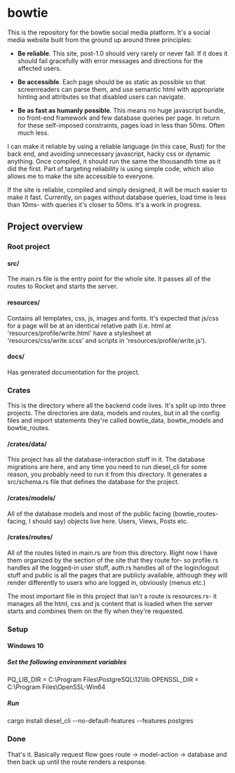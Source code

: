 # bowtie

This is the repository for the bowtie social media platform. It's a social media
website built from the ground up around three principles:

* __Be reliable__. This site, post-1.0 should very rarely or never fail. If it does
  it should fail gracefully with error messages and directions for the affected users.

* __Be accessible__. Each page should be as static as possible so that screenreaders
  can parse them, and use semantic html with appropriate hinting and attributes so that
  disabled users can navigate.

* __Be as fast as humanly possible__. This means no huge javascript bundle, no
  front-end framework and few database queries per page. In return for these self-imposed 
  constraints, pages load in less than 50ms. Often much less.

I can make it reliable by using a reliable language (in this case, Rust) for the back end,
and avoiding unnecessary javascript, hacky css or dynamic anything. Once compiled, it should
run the same the thousandth time as it did the first. Part of targeting reliability is using
simple code, which also allows me to make the site accessible to everyone.

If the site is reliable, compiled and simply designed, it will be much easier to make it 
fast. Currently, on pages without database queries, load time is less than 10ms- with queries
it's closer to 50ms. It's a work in progress.

## Project overview

### Root project

#### src/

The main.rs file is the entry point for the whole site. 
It passes all of the routes to Rocket and starts the server.

#### resources/

Contains all templates, css, js, images and fonts. It's expected that js/css for
a page will be at an identical relative path (i.e. html at 'resources/profile/write.html'
have a stylesheet at 'resources/css/write.scss' and scripts in 'resources/profile/write.js').

#### docs/

Has generated documentation for the project.

### Crates

This is the directory where all the backend code lives. It's split up into three
projects. The directories are data, models and routes, but in all the config files
and import statements they're called bowtie_data, bowtie_models and bowtie_routes.

#### /crates/data/

This project has all the database-interaction stuff in it. The database migrations
are here, and any time you need to run diesel_cli for some reason, you probably need
to run it from this directory. It generates a src/schema.rs file that defines the
database for the project.

#### /crates/models/

All of the database models and most of the public facing (bowtie_routes-facing, I 
should say) objects live here. Users, Views, Posts etc.

#### /crates/routes/

All of the routes listed in main.rs are from this directory. Right now I have them
organized by the section of the site that they route for- so profile.rs handles all
the logged-in user stuff, auth.rs handles all of the login/logout stuff and public
is all the pages that are publicly available, although they will render differently
to users who are logged in, obviously (menus etc.)

The most important file in this project that isn't a route is resources.rs- it manages
all the html, css and js content that is loaded when the server starts and combines
them on the fly when they're requested.

### Setup

#### Windows 10

##### Set the following environment variables
PQ_LIB_DIR  = C:\Program Files\PostgreSQL\12\lib
OPENSSL_DIR = C:\Program Files\OpenSSL-Win64

##### Run
cargo install diesel_cli --no-default-features --features postgres

### Done

That's it. Basically request flow goes route -> model-action -> database and then back
up until the route renders a response.